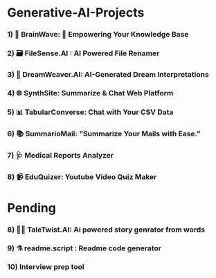 # Generative-AI-Projects

### 1) 🧠 BrainWave: 🤖 Empowering Your Knowledge Base
### 2) 🗃️ FileSense.AI : AI Powered File Renamer
### 3) 🛌 DreamWeaver.AI: AI-Generated Dream Interpretations
### 4) 🌐 SynthSite: Summarize & Chat Web Platform
### 5) 📊 TabularConverse: Chat with Your CSV Data
### 6) 📚 SummarioMail: "Summarize Your Mails with Ease."
### 7) 🩺 Medical Reports Analyzer
### 8) 📹 EduQuizer: Youtube Video Quiz Maker




# Pending
### 8) 🧙‍♂️ TaleTwist.AI: Ai powered story genrator from words

### 9) ⚗️ readme.script : Readme code generator

### 10) Interview prep tool


